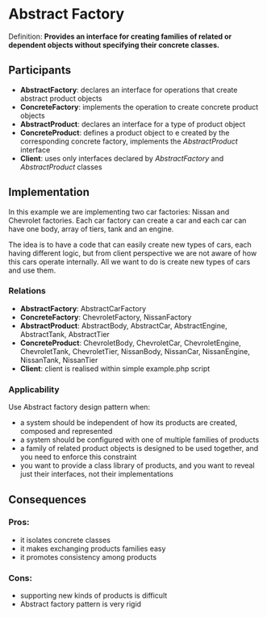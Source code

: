 # Abstract Factory

Definition: **Provides an interface for creating families of related or dependent objects without specifying their concrete classes.**

## Participants

- **AbstractFactory**: declares an interface for operations that create abstract product objects
- **ConcreteFactory**: implements the operation to create concrete product objects
- **AbstractProduct**: declares an interface for a type of product object
- **ConcreteProduct**: defines a product object to e created by the corresponding concrete factory, implements the _AbstractProduct_ interface
- **Client**: uses only interfaces declared by _AbstractFactory_ and _AbstractProduct_ classes

## Implementation

In this example we are implementing two car factories: Nissan and Chevrolet factories. Each car factory can create a car and each car can have one body, array of tiers, tank and an engine.

The idea is to have a code that can easily create new types of cars, each having different logic, but from client perspective we are not aware of how this cars operate internally. All we want to do is create new types of cars and use them.

### Relations

- **AbstractFactory**: AbstractCarFactory
- **ConcreteFactory**: ChevroletFactory, NissanFactory
- **AbstractProduct**: AbstractBody, AbstractCar, AbstractEngine, AbstractTank, AbstractTier
- **ConcreteProduct**: ChevroletBody, ChevroletCar, ChevroletEngine, ChevroletTank, ChevroletTier, NissanBody, NissanCar, NissanEngine, NissanTank, NissanTier
- **Client**: client is realised within simple example.php script

### Applicability

Use Abstract factory design pattern when:

- a system should be independent of how its products are created, composed and represented
- a system should be configured with one of multiple families of products
- a family of related product objects is designed to be used together, and you need to enforce this constraint
- you want to provide a class library of products, and you want to reveal just their interfaces, not their implementations

## Consequences

### Pros:

- it isolates concrete classes
- it makes exchanging products families easy
- it promotes consistency among products

### Cons:

- supporting new kinds of products is difficult
- Abstract factory pattern is very rigid